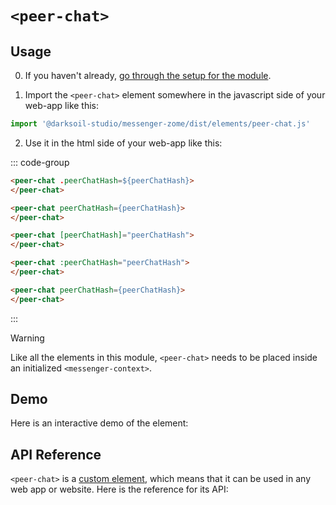 # `<peer-chat>`

## Usage

0. If you haven't already, [go through the setup for the module](/setup).

1. Import the `<peer-chat>` element somewhere in the javascript side of your web-app like this:

```js
import '@darksoil-studio/messenger-zome/dist/elements/peer-chat.js'
```

2. Use it in the html side of your web-app like this:

::: code-group
```html [Lit]
<peer-chat .peerChatHash=${peerChatHash}>
</peer-chat>
```

```html [React]
<peer-chat peerChatHash={peerChatHash}>
</peer-chat>
```

```html [Angular]
<peer-chat [peerChatHash]="peerChatHash">
</peer-chat>
```

```html [Vue]
<peer-chat :peerChatHash="peerChatHash">
</peer-chat>
```

```html [Svelte]
<peer-chat peerChatHash={peerChatHash}>
</peer-chat>
```
:::

> [!WARNING]
> Like all the elements in this module, `<peer-chat>` needs to be placed inside an initialized `<messenger-context>`.

## Demo

Here is an interactive demo of the element:

<element-demo>
</element-demo>

<script setup>
import { onMounted } from "vue";
import { decodeHashFromBase64, encodeHashToBase64, fakeActionHash, fakeAgentPubKey } from '@holochain/client';
import { render } from "lit";
import { html, unsafeStatic } from "lit/static-html.js";
import { ProfilesClient, ProfilesStore } from '@darksoil-studio/profiles-zome';
import  '@darksoil-studio/profiles-zome/dist/elements/profiles-context.js';
import { ProfilesZomeMock, demoProfiles } from '@darksoil-studio/profiles-zome/dist/mocks.js';

import { MessengerZomeMock } from "../../ui/src/mocks.ts";
import { MessengerStore } from "../../ui/src/messenger-store.ts";
import { MessengerClient } from "../../ui/src/messenger-client.ts";

onMounted(async () => {
  // Elements need to be imported on the client side, not the SSR side
  // Reference: https://vitepress.dev/guide/ssr-compat#importing-in-mounted-hook
  await import('@api-viewer/docs/lib/api-docs.js');
  await import('@api-viewer/demo/lib/api-demo.js');
  if (!customElements.get('messenger-context')) await import('../../ui/src/elements/messenger-context.ts');
  if (!customElements.get('peer-chat')) await import('../../ui/src/elements/peer-chat.ts');

  const profiles = await demoProfiles();
  const keys = Array.from(profiles.keys())
  const mock = new MessengerZomeMock(keys[0]);
  const client = new MessengerClient(mock, "messenger_test");

  const peerChatHash = await client.createPeerChat(keys[1]);

  const store = new MessengerStore(client);

  render(html`
  <profiles-context .store=${new ProfilesStore(new ProfilesClient(new ProfilesZomeMock(profiles), 'messenger_test'))}>
    <messenger-context .store=${store}>
      <api-demo src="custom-elements.json" only="peer-chat" exclude-knobs="store">
        <template data-element="peer-chat" data-target="host">
          <peer-chat style="height: 400px; width: 350px" peer-chat-hash="${unsafeStatic(encodeHashToBase64(peerChatHash))}"></peer-chat>
        </template>
      </api-demo>
    </messenger-context>
  </profiles-context>
  `, document.querySelector('element-demo'));
});
</script>

## API Reference

`<peer-chat>` is a [custom element](https://web.dev/articles/custom-elements-v1), which means that it can be used in any web app or website. Here is the reference for its API:

<api-docs src="custom-elements.json" only="peer-chat">
</api-docs>
